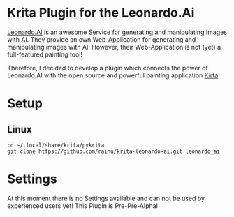 # Krita Plugin for the Leonardo.Ai

[Leonardo.AI](https://leonardo.ai) is an awesome Service for generating and manipulating 
Images with AI. They provide an own Web-Application for generating and manipulating images
with AI. However, their Web-Application is not (yet) a full-featured painting tool!

Therefore, I decided to develop a plugin which connects the power of Leonardo.AI with the
open source and powerful painting application [Kirta](https://krita.org)

# Setup
## Linux

```shell
cd ~/.local/share/krita/pykrita
git clone https://github.com/rainu/krita-leonardo-ai.git leonardo_ai
```

# Settings

At this moment there is no Settings available and can not be used by experienced users yet! 
This Plugin is Pre-Pre-Alpha!
